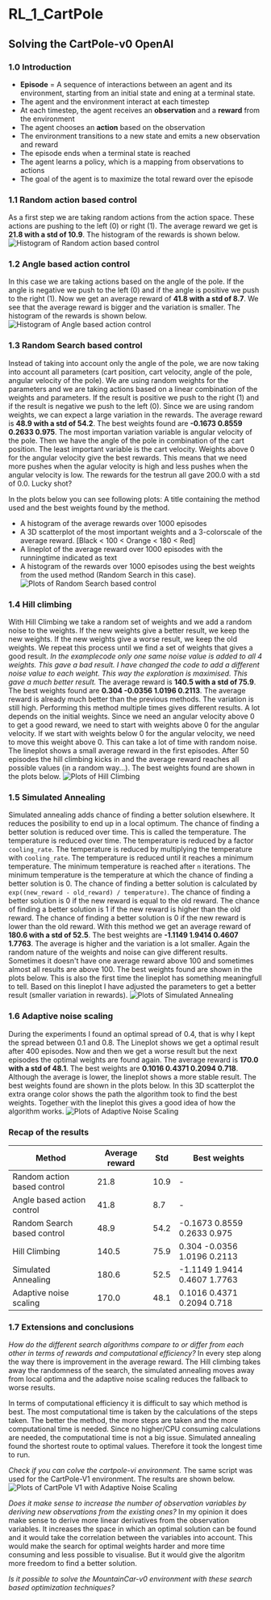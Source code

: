 # RL_1_CartPole
## Solving the CartPole-v0 OpenAI
### 1.0 Introduction
- **Episode** = A sequence of interactions between an agent and its environment, starting from an initial state and ening at a terminal state.
- The agent and the environment interact at each timestep
- At each timestep, the agent receives an **observation** and a **reward** from the environment
- The agent chooses an **action** based on the observation
- The environment transitions to a new state and emits a new observation and reward
- The episode ends when a terminal state is reached
- The agent learns a policy, which is a mapping from observations to actions
- The goal of the agent is to maximize the total reward over the episode

### 1.1 Random action based control
As a first step we are taking random actions from the action space. These actions are pushing to the left (0) or right (1).
The average reward we get is **21.8 with a std of 10.9**. 
The histogram of the rewards is shown below.
![Histogram of Random action based control](gym-results/1-Histogram_Random_Action.png)

### 1.2 Angle based action control
In this case we are taking actions based on the angle of the pole. If the angle is negative we push to the left (0) and if the angle is positive we push to the right (1).
Now we get an average reward of **41.8 with a std of 8.7**. We see that the average reward is bigger and the variation is smaller.
The histogram of the rewards is shown below.
![Histogram of Angle based action control](gym-results/2-Histogram_AngleBased_Action.png)

### 1.3 Random Search based control
Instead of taking into account only the angle of the pole, we are now taking into account all parameters (cart position, cart velocity, angle of the pole, angular velocity of the pole).
We are using random weights for the parameters and we are taking actions based on a linear combination of the weights and parameters. If the result is positive we push to the right (1) and if the result is negative we push to the left (0).
Since we are using random weights, we can expect a large variation in the rewards. The average reward is **48.9 with a std of 54.2**. The best weights found are **-0.1673 0.8559 0.2633 0.975**.
The most importan variation variable is angular velocity of the pole. Then we have the angle of the pole in combination of the cart position. The least important variable is the cart velocity.
Weights above 0 for the angular velocity give the best rewards. This means that we need more pushes when the agular velocity is high and less pushes when the angular velocity is low.
The rewards for the testrun all gave 200.0 with a std of 0.0. Lucky shot?

In the plots below you can see following plots:
A title containing the method used and the best weights found by the method.
- A histogram of the average rewards over 1000 episodes
- A 3D scatterplot of the most important weights and a 3-colorscale of the average reward. [Black < 100 < Orange < 180 < Red]
- A lineplot of the average reward over 1000 episodes with the runningtime indicated as text
- A histogram of the rewards over 1000 episodes using the best weights from the used method (Random Search in this case).
![Plots of Random Search based control](gym-results/3-RandomSearchPlots.png)

### 1.4 Hill climbing
With Hill Climbing we take a random set of weights and we add a random noise to the weights. If the new weights give a better result, we keep the new weights. If the new weights give a worse result, we keep the old weights. We repeat this process until we find a set of weights that gives a good result.
*In the examplecode only one same noise value is added to all 4 weights. This gave a bad result. I have changed the code to add a different noise value to each weight. This way the exploration is maximised. This gave a much better result.*
The average reward is **140.5 with a std of 75.9**. The best weights found are **0.304 -0.0356 1.0196 0.2113**. 
The average reward is already much better than the previous methods. The variation is still high.
Performing this method multiple times gives different results. A lot depends on the initial weights. Since we need an angular velocity above 0 to get a good reward, we need to start with weights above 0 for the angular velocity. If we start with weights below 0 for the angular velocity, we need to move this weight above 0. This can take a lot of time with random noise.
The lineplot shows a small average reward in the first episodes. After 50 episodes the hill climbing kicks in and the average reward reaches all possible values (in a random way...). The best weights found are shown in the plots below.
![Plots of Hill Climbing](gym-results/4-HillClimbingPlots.png)

### 1.5 Simulated Annealing
Simulated annealing adds chance of finding a better solution elsewhere. It reduces the posibility to end up in a local optimum. The chance of finding a better solution is reduced over time. This is called the temperature. The temperature is reduced over time. The temperature is reduced by a factor `cooling_rate`. The temperature is reduced by multiplying the temperature with `cooling_rate`. The temperature is reduced until it reaches a minimum temperature. The minimum temperature is reached after `n` iterations. The minimum temperature is the temperature at which the chance of finding a better solution is 0. The chance of finding a better solution is calculated by `exp((new_reward - old_reward) / temperature)`. The chance of finding a better solution is 0 if the new reward is equal to the old reward. The chance of finding a better solution is 1 if the new reward is higher than the old reward. The chance of finding a better solution is 0 if the new reward is lower than the old reward.
With this method we get an average reward of **180.6 with a std of 52.5**. The best weights are **-1.1149 1.9414 0.4607 1.7763**.
The average is higher and the variation is a lot smaller. Again the random nature of the weights and noise can give different results. Sometimes it doesn't have one average reward above 100 and sometimes almost all results are above 100. The best weights found are shown in the plots below. This is also the first time the lineplot has something meaningfull to tell. Based on this lineplot I have adjusted the parameters to get a better result (smaller variation in rewards).
![Plots of Simulated Annealing](gym-results/5-SimulatedAnnealingPlots.png)

### 1.6 Adaptive noise scaling
During the experiments I found an optimal spread of 0.4, that is why I kept the spread between 0.1 and 0.8. The Lineplot shows we get a optimal result after 400 episodes. Now and then we get a worse result but the next episodes the optimal weights are found again. The average reward is **170.0 with a std of 48.1**. The best weights are **0.1016 0.4371 0.2094 0.718**.
Although the average is lower, the lineplot shows a more stable result. 
The best weights found are shown in the plots below.
In this 3D scatterplot the extra orange color shows the path the algorithm took to find the best weights. Together with the lineplot this gives a good idea of how the algorithm works.
![Plots of Adaptive Noise Scaling](gym-results/6-AdaptiveNoiseScalingPlots.png)

### Recap of the results
| Method  | Average reward  | Std  |  Best weights |
| --- | --- | --- | --- |
| Random action based control  | 21.8  | 10.9  |  - |
| Angle based action control  | 41.8  | 8.7  |  - |
| Random Search based control  | 48.9  | 54.2  |  -0.1673 0.8559 0.2633 0.975 |
| Hill Climbing  | 140.5  | 75.9  |  0.304 -0.0356 1.0196 0.2113 |
| Simulated Annealing  | 180.6  | 52.5  |  -1.1149 1.9414 0.4607 1.7763 |
| Adaptive noise scaling  | 170.0  | 48.1  |  0.1016 0.4371 0.2094 0.718 |

### 1.7 Extensions and conclusions
*How do the different search algorithms compare to or differ from each other in  terms of rewards and computational efficiency?*
In every step along the way there is improvement in the average reward. The Hill climbing takes away the randomness of the search, the simulated annealing moves away from local optima and the adaptive noise scaling reduces the fallback to worse results.

In terms of computational efficiency it is difficult to say which method is best. The most computational time is taken by the calculations of the steps taken. The better the method, the more steps are taken and the more computational time is needed.
Since no higher/CPU consuming calculations are needed, the computational time is not a big issue. Simulated annealing found the shortest route to optimal values. Therefore it took the longest time to run.

*Check if you can colve the cartpole-vi environment.*
The same script was used for the CartPole-V1 environment. The results are shown below.
![Plots of CartPole V1 with Adaptive Noise Scaling](gym-results/7-V1-AdaptiveNoiseScalingPlots.png)

*Does it make sense to increase the number of observation variables by deriving new observations from the existing ones?*
In my opinion it does make sense to derive more linear derivatives from the observation variables. It increases the space in which an optimal solution can be found and it would take the correlation between the variables into account. This would make the search for optimal weights harder and more time consuming and less possible to visualise. But it would give the algoritm more freedom to find a better solution.

*Is it possible to solve the MountainCar-v0 environment with these search based optimization techniques?*


